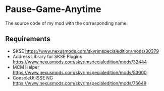 # Pause-Game-Anytime
The source code of my mod with the corresponding name.

## Requirements
- SKSE https://www.nexusmods.com/skyrimspecialedition/mods/30379
- Address Library for SKSE Plugins https://www.nexusmods.com/skyrimspecialedition/mods/32444
- MCM Helper https://www.nexusmods.com/skyrimspecialedition/mods/53000
- ConsoleUtilSSE NG https://www.nexusmods.com/skyrimspecialedition/mods/76649
